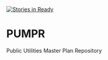 [![Stories in Ready](https://badge.waffle.io/City-of-Raleigh-Public-Utilities/PUMPR.png?label=ready&title=Ready)](https://waffle.io/City-of-Raleigh-Public-Utilities/PUMPR)
# PUMPR
Public Utilities Master Plan Repository
